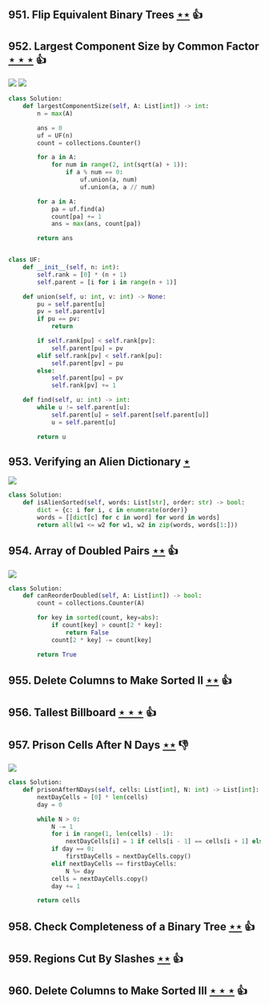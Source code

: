 ## 951. Flip Equivalent Binary Trees [$\star\star$](https://leetcode.com/problems/flip-equivalent-binary-trees) :thumbsup:

## 952. Largest Component Size by Common Factor [$\star\star\star$](https://leetcode.com/problems/largest-component-size-by-common-factor) :thumbsup:

![](https://img.shields.io/badge/-Math-434343.svg?style=flat-square) ![](https://img.shields.io/badge/-Union%20Find-535953.svg?style=flat-square)

```python
class Solution:
    def largestComponentSize(self, A: List[int]) -> int:
        n = max(A)

        ans = 0
        uf = UF(n)
        count = collections.Counter()

        for a in A:
            for num in range(2, int(sqrt(a) + 1)):
                if a % num == 0:
                    uf.union(a, num)
                    uf.union(a, a // num)

        for a in A:
            pa = uf.find(a)
            count[pa] += 1
            ans = max(ans, count[pa])

        return ans


class UF:
    def __init__(self, n: int):
        self.rank = [0] * (n + 1)
        self.parent = [i for i in range(n + 1)]

    def union(self, u: int, v: int) -> None:
        pu = self.parent[u]
        pv = self.parent[v]
        if pu == pv:
            return

        if self.rank[pu] < self.rank[pv]:
            self.parent[pu] = pv
        elif self.rank[pv] < self.rank[pu]:
            self.parent[pv] = pu
        else:
            self.parent[pu] = pv
            self.rank[pv] += 1

    def find(self, u: int) -> int:
        while u != self.parent[u]:
            self.parent[u] = self.parent[self.parent[u]]
            u = self.parent[u]

        return u
```

## 953. Verifying an Alien Dictionary [$\star$](https://leetcode.com/problems/verifying-an-alien-dictionary)

![](https://img.shields.io/badge/-Hash%20Table-7BA23F.svg?style=flat-square)

```python
class Solution:
    def isAlienSorted(self, words: List[str], order: str) -> bool:
        dict = {c: i for i, c in enumerate(order)}
        words = [[dict[c] for c in word] for word in words]
        return all(w1 <= w2 for w1, w2 in zip(words, words[1:]))
```

## 954. Array of Doubled Pairs [$\star\star$](https://leetcode.com/problems/array-of-doubled-pairs) :thumbsup:

![](https://img.shields.io/badge/-Hash%20Table-7BA23F.svg?style=flat-square)

```python
class Solution:
    def canReorderDoubled(self, A: List[int]) -> bool:
        count = collections.Counter(A)

        for key in sorted(count, key=abs):
            if count[key] > count[2 * key]:
                return False
            count[2 * key] -= count[key]

        return True
```

## 955. Delete Columns to Make Sorted II [$\star\star$](https://leetcode.com/problems/delete-columns-to-make-sorted-ii) :thumbsup:

## 956. Tallest Billboard [$\star\star\star$](https://leetcode.com/problems/tallest-billboard) :thumbsup:

## 957. Prison Cells After N Days [$\star\star$](https://leetcode.com/problems/prison-cells-after-n-days) :thumbsdown:

![](https://img.shields.io/badge/-Hash%20Table-7BA23F.svg?style=flat-square)

```python
class Solution:
    def prisonAfterNDays(self, cells: List[int], N: int) -> List[int]:
        nextDayCells = [0] * len(cells)
        day = 0

        while N > 0:
            N -= 1
            for i in range(1, len(cells) - 1):
                nextDayCells[i] = 1 if cells[i - 1] == cells[i + 1] else 0
            if day == 0:
                firstDayCells = nextDayCells.copy()
            elif nextDayCells == firstDayCells:
                N %= day
            cells = nextDayCells.copy()
            day += 1

        return cells
```

## 958. Check Completeness of a Binary Tree [$\star\star$](https://leetcode.com/problems/check-completeness-of-a-binary-tree) :thumbsup:

## 959. Regions Cut By Slashes [$\star\star$](https://leetcode.com/problems/regions-cut-by-slashes) :thumbsup:

## 960. Delete Columns to Make Sorted III [$\star\star\star$](https://leetcode.com/problems/delete-columns-to-make-sorted-iii) :thumbsup:
